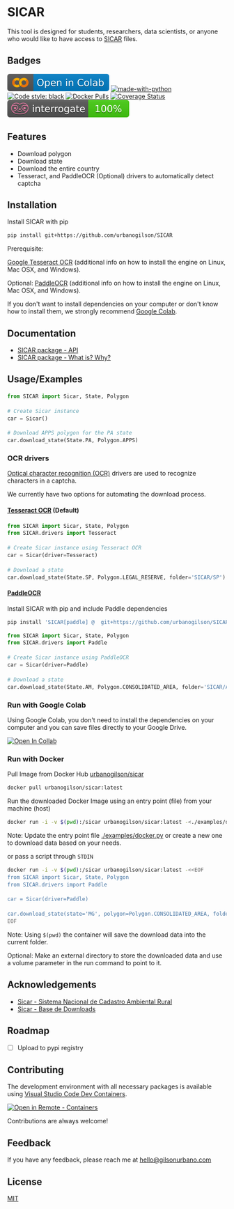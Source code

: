 # SICAR

This tool is designed for students, researchers, data scientists, or anyone who would like to have access to [SICAR](https://car.gov.br/publico/imoveis/index) files.

## Badges

[![Open In Collab](.github/colab-badge.svg)](https://colab.research.google.com/github/urbanogilson/SICAR/blob/main/examples/colab.ipynb)
[![made-with-python](https://img.shields.io/badge/Made%20with-Python-1f425f.svg)](https://www.python.org/)
[![Code style: black](https://img.shields.io/badge/code%20style-black-000000.svg)](https://github.com/psf/black)
[![Docker Pulls](https://img.shields.io/docker/pulls/urbanogilson/sicar)](https://hub.docker.com/r/urbanogilson/sicar)
[![Coverage Status](https://coveralls.io/repos/github/urbanogilson/SICAR/badge.svg?branch=main)](https://coveralls.io/github/urbanogilson/SICAR?branch=main)
[![interrogate](.github/interrogate_badge.svg)](https://interrogate.readthedocs.io/)

## Features

- Download polygon
- Download state
- Download the entire country
- Tesseract, and PaddleOCR (Optional) drivers to automatically detect captcha

## Installation

Install SICAR with pip

```bash
pip install git+https://github.com/urbanogilson/SICAR
```

Prerequisite:

[Google Tesseract OCR](https://github.com/tesseract-ocr/tesseract) (additional info on how to install the engine on Linux, Mac OSX, and Windows).

Optional: [PaddleOCR](https://github.com/PaddlePaddle/PaddleOCR) (additional info on how to install the engine on Linux, Mac OSX, and Windows).

If you don't want to install dependencies on your computer or don't know how to install them, we strongly recommend [Google Colab](#run-with-google-colab).

## Documentation

- [SICAR package - API](https://gilsonurbano.com/sicar-api/)
- [SICAR package - What is? Why?](https://gilsonurbano.com/posts/sicar/)

## Usage/Examples

```python
from SICAR import Sicar, State, Polygon

# Create Sicar instance
car = Sicar()

# Download APPS polygon for the PA state
car.download_state(State.PA, Polygon.APPS)
```

### OCR drivers

[Optical character recognition (OCR)](https://en.wikipedia.org/wiki/Optical_character_recognition) drivers are used to recognize characters in a captcha.

We currently have two options for automating the download process.

#### [Tesseract OCR](https://github.com/tesseract-ocr/tesseract) (Default)

```python
from SICAR import Sicar, State, Polygon
from SICAR.drivers import Tesseract

# Create Sicar instance using Tesseract OCR
car = Sicar(driver=Tesseract)

# Download a state
car.download_state(State.SP, Polygon.LEGAL_RESERVE, folder='SICAR/SP')
```

#### [PaddleOCR](https://github.com/PaddlePaddle/PaddleOCR)

Install SICAR with pip and include Paddle dependencies

```bash
pip install 'SICAR[paddle] @  git+https://github.com/urbanogilson/SICAR'
```

```python
from SICAR import Sicar, State, Polygon
from SICAR.drivers import Paddle

# Create Sicar instance using PaddleOCR
car = Sicar(driver=Paddle)

# Download a state
car.download_state(State.AM, Polygon.CONSOLIDATED_AREA, folder='SICAR/AM')
```

### Run with Google Colab

Using Google Colab, you don't need to install the dependencies on your computer and you can save files directly to your Google Drive.

[![Open In Collab](https://colab.research.google.com/assets/colab-badge.svg)](https://colab.research.google.com/github/urbanogilson/SICAR/blob/main/examples/colab.ipynb)

### Run with Docker

Pull Image from Docker Hub [urbanogilson/sicar](https://hub.docker.com/r/urbanogilson/sicar)

```sh
docker pull urbanogilson/sicar:latest
```

Run the downloaded Docker Image using an entry point (file) from your machine (host)

```sh
docker run -i -v $(pwd):/sicar urbanogilson/sicar:latest -<./examples/docker.py
```

Note: Update the entry point file [./examples/docker.py](./examples/docker.py) or create a new one to download data based on your needs.

or pass a script through `STDIN`

```sh
docker run -i -v $(pwd):/sicar urbanogilson/sicar:latest -<<EOF
from SICAR import Sicar, State, Polygon
from SICAR.drivers import Paddle

car = Sicar(driver=Paddle)

car.download_state(state='MG', polygon=Polygon.CONSOLIDATED_AREA, folder='MG')
EOF
```

Note: Using `$(pwd)` the container will save the download data into the current folder.

Optional: Make an external directory to store the downloaded data and use a volume parameter in the run command to point to it.

## Acknowledgements

- [Sicar - Sistema Nacional de Cadastro Ambiental Rural](https://www.car.gov.br/)
- [Sicar - Base de Downloads](https://www.car.gov.br/publico/municipios/downloads)

## Roadmap

- [ ] Upload to pypi registry 

## Contributing

The development environment with all necessary packages is available using [Visual Studio Code Dev Containers](https://code.visualstudio.com/docs/remote/containers).

[![Open in Remote - Containers](https://img.shields.io/static/v1?label=Remote%20-%20Containers&message=Open&color=blue&logo=visualstudiocode)](https://vscode.dev/redirect?url=vscode://ms-vscode-remote.remote-containers/cloneInVolume?url=https://github.com/urbanogilson/SICAR)

Contributions are always welcome!

## Feedback

If you have any feedback, please reach me at hello@gilsonurbano.com

## License

[MIT](LICENSE)
